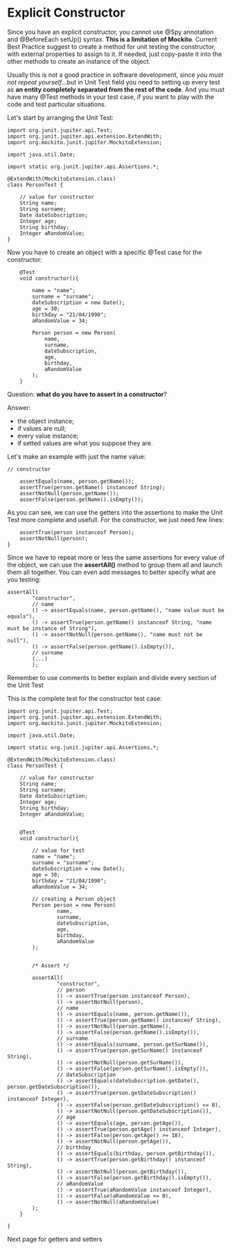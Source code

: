 <h1>Explicit Constructor</h1>

Since you have an explicit constructor, you cannot use @Spy annotation and @BeforeEach setUp() syntax. <b>This is a limitation of Mockito</b>. 
Current Best Practice suggest to create a method for unit testing the constructor, with external properties to assign to it. If needed, just copy-paste it into the other methods to create an instance of the object.

Usually this is not a good practice in software development, since 
<i>you must not repeat yourself</i>...but in Unit Test field you need to setting up every test as <b>an entity completely separated from the rest of the code</b>.
And you must have many @Test methods in your test case, if you want to play with the code and test particular situations.


Let's start by arranging the Unit Test:

````
import org.junit.jupiter.api.Test;
import org.junit.jupiter.api.extension.ExtendWith;
import org.mockito.junit.jupiter.MockitoExtension;

import java.util.Date;

import static org.junit.jupiter.api.Assertions.*;

@ExtendWith(MockitoExtension.class)
class PersonTest {

    // value for constructor
    String name;
    String surname;
    Date dateSubscription;
    Integer age;
    String birthday;
    Integer aRandomValue;
}
````

Now you have to create an object with a specific @Test case for the constructor:

````
    @Test
    void constructor(){

        name = "name";
        surname = "surname";
        dateSubscription = new Date();
        age = 30;
        birthday = "21/04/1990";
        aRandomValue = 34;

        Person person = new Person(
            name,
            surname,
            dateSubscription,
            age,
            birthday,
            aRandomValue
        );
    }
````

Question: <b>what do you have to assert in a constructor</b>?

Answer:

<ul>
<li>the object instance;</li>
<li>if values are null;</li>
<li>every value instance;</li>
<li>if setted values are what you suppose they are.</li>
</ul>


Let's make an example with just the name value:

````
// constructor

    assertEquals(name, person.getName());
    assertTrue(person.getName() instanceof String);
    assertNotNull(person.getName());
    assertFalse(person.getName().isEmpty());
````

As you can see, we can use the getters into the assertions to make the Unit Test more complete and usefull.
For the constructor, we just need few lines:

````
    assertTrue(person instanceof Person);
    assertNotNull(person);
}
````

Since we have to repeat more or less the same assertions for every value of the object, we can use the <b>assertAll()</b> method to group them all and launch them all together. You can even add messages to better specify what are you testing:

````
assertAll(
        "constructor",
        // name
        () -> assertEquals(name, person.getName(), "name value must be equals"),
        () -> assertTrue(person.getName() instanceof String, "name must be instance of String"),
        () -> assertNotNull(person.getName(), "name must not be null"),
        () -> assertFalse(person.getName().isEmpty()),
        // surname
        (...)
        );

````

Remember to use comments to better explain and divide every section of the Unit Test

This is the complete test for the constructor test case:

````
import org.junit.jupiter.api.Test;
import org.junit.jupiter.api.extension.ExtendWith;
import org.mockito.junit.jupiter.MockitoExtension;

import java.util.Date;

import static org.junit.jupiter.api.Assertions.*;

@ExtendWith(MockitoExtension.class)
class PersonTest {

    // value for constructor
    String name;
    String surname;
    Date dateSubscription;
    Integer age;
    String birthday;
    Integer aRandomValue;


    @Test
    void constructor(){

        // value for test
        name = "name";
        surname = "surname";
        dateSubscription = new Date();
        age = 30;
        birthday = "21/04/1990";
        aRandomValue = 34;

        // creating a Person object
        Person person = new Person(
                name,
                surname,
                dateSubscription,
                age,
                birthday,
                aRandomValue
        );


        /* Assert */

        assertAll(
                "constructor",
                // person
                () -> assertTrue(person instanceof Person),
                () -> assertNotNull(person),
                // name
                () -> assertEquals(name, person.getName()),
                () -> assertTrue(person.getName() instanceof String),
                () -> assertNotNull(person.getName(),
                () -> assertFalse(person.getName().isEmpty()),
                // surname
                () -> assertEquals(surname, person.getSurName()),
                () -> assertTrue(person.getSurName() instanceof String),
                () -> assertNotNull(person.getSurName()),
                () -> assertFalse(person.getSurName().isEmpty()),
                // dateSubscription
                () -> assertEquals(dateSubscription.getDate(), person.getDateSubscription()),
                () -> assertTrue(person.getDateSubscription() instanceof Integer),
                () -> assertFalse(person.getDateSubscription() <= 0),
                () -> assertNotNull(person.getDateSubscription()),
                // age
                () -> assertEquals(age, person.getAge()),
                () -> assertTrue(person.getAge() instanceof Integer),
                () -> assertFalse(person.getAge() >= 18),
                () -> assertNotNull(person.getAge()),
                // birthday
                () -> assertEquals(birthday, person.getBirthday()),
                () -> assertTrue(person.getBirthday() instanceof String),
                () -> assertNotNull(person.getBirthday()),
                () -> assertFalse(person.getBirthday().isEmpty()),
                // aRandomValue
                () -> assertTrue(aRandomValue instanceof Integer),
                () -> assertFalse(aRandomValue <= 0),
                () -> assertNotNull(aRandomValue)
        );
    }

}
````

Next page for getters and setters
